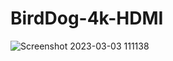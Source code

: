 # BirdDog-4k-HDMI
![Screenshot 2023-03-03 111138](https://user-images.githubusercontent.com/84090326/222816056-1fee39af-957c-490c-a103-ff1a0b3604d4.png)
